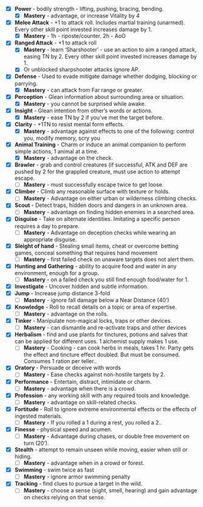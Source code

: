 
- [x] **Power** - bodily strength - lifting, pushing, bracing, bending.
	- [x] **Mastery** - advantage, or increase Vitality by 4
- [x] **Melee Attack** - +1 to attack roll. Includes martial training (unarmed). Every other skill point invested increases damage by 1.
	- [x] **Mastery** - 1h - riposte/counter. 2h - AoO 
- [x] **Ranged Attack** - +1 to attack roll 
	- [x] **Mastery** - learn ‘Sharshooter’ -  use an action to aim a ranged attack, easing TN by 2.  Every other skill point invested increases damage by 1. 
	- [x] Or unblocked sharpshooter attacks ignore AP.
- [x] **Defense** - Used to evade mitigate damage whether dodging, blocking or parrying.
	- [x] **Mastery** - can attack from Far range or greater.
- [x] **Perception** - Glean information about surrounding area or situation.
	- [x] **Mastery** - you cannot be surprised while awake.
- [x] **Insight** - Glean intention from other’s words or actions.
	- [x] **Mastery** - ease TN by 2 if you’ve met the target before.
- [x] **Clarity** - +1TN to resist mental form effects.
	- [x] **Mastery** - advantage against effects to one of the following: control you, modify memory, scry you
- [x] **Animal Training** - Charm or induce an animal companion to perform simple actions, 1 animal at a time.
	- [x] **Mastery** - advantage on the check.
- [x] **Brawler** - grab and control creatures (if successful, ATK and DEF are pushed by 2 for the grappled creature, must use action to attempt escape.
	- [ ] **Mastery** - must successfully escape twice to get loose.
- [x] **Climber** - Climb any reasonable surface with texture or holds.
	- [ ] **Mastery** - Advantage on either urban or wilderness climbing checks.
- [x] **Scout** - Detect traps, hidden doors and dangers in an unknown area.
	- [ ] **Mastery** - advantage on finding hidden enemies in a searched area.
- [x] **Disguise** - Take on alternate identities. Imitating a specific person requires a day to prepare.
	- [ ] **Mastery** - Advantage on deception checks while wearing an appropriate disguise.
- [x] **Sleight of hand** - Stealing small items, cheat or overcome betting games, conceal something that requires hand movement
	- [ ] **Mastery** - first failed check on unaware targets does not alert them.
- [x] **Hunting and Gathering** - ability to acquire food and water in any environment, enough for a group.
	- [ ] **Mastery** - on a failed check you still find enough food/water for 1.
- [x] **Investigate** - Uncover hidden and subtle information.
- [x] **Jump** - Increase jump distance 3-fold
	- [ ] **Mastery** - ignore fall damage below a Near Distance (40’)
- [x] **Knowledge** - Roll to recall details on a topic or area of expertise.
	- [ ] **Mastery** - advantage on the rolls.
- [x] **Tinker** - Manipulate non-magical locks, traps or other devices.
	- [ ] **Mastery** - can dismantle and re-activate traps and other devices
- [x] **Herbalism** - find and use plants for tinctures, potions and salves that can be applied for different uses. 1 alchemist supply makes 1 use.
	- [ ] **Mastery** - Cooking - can cook herbs in meals, takes 1 hr. Party gets the effect and tincture effect doubled. But must be consumed. Consumes 1 ration per teller.. 
- [x] **Oratory** - Persuade or deceive with words
	- [ ] **Mastery** - Ease checks against non-hostile targets by 2.
- [x] **Performance** - Entertain, distract, intimidate or charm.
	- [ ] **Mastery** - advantage when there is a crowd.
- [x] **Profession** - any working skill with any required tools and knowledge.
	- [ ] **Mastery** - advantage on skill-related checks.
- [x] **Fortitude** - Roll to ignore extreme environmental effects or the effects of ingested materials.
	- [ ] **Mastery** - If you rolled a 1 during a rest, you rolled a 2..
- [x] **Finesse** - physical speed and acumen. 
	- [ ] **Mastery** - Advantage during chases, or double free movement on turn (20’).
- [x] **Stealth** - attempt to remain unseen while moving, easier when still or hiding.
	- [ ] **Mastery** - advantage when in a crowd or forest.
- [x] **Swimming** - swim twice as fast
	- [ ] **Mastery** - ignore armor swimming penalty
- [x] **Tracking** - find clues to pursue a target in the wild.
	- [ ] **Mastery** - choose a sense (sight, smell, hearing) and gain advantage on checks relying on that sense.
